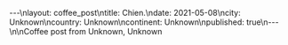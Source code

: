 ---\nlayout: coffee_post\ntitle: Chien.\ndate: 2021-05-08\ncity: Unknown\ncountry: Unknown\ncontinent: Unknown\npublished: true\n---\n\nCoffee post from Unknown, Unknown